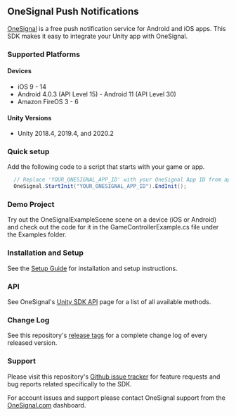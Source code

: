 ## OneSignal Push Notifications
[OneSignal](https://www.onesignal.com) is a free push notification service for Android and iOS apps. This SDK makes it easy to integrate your Unity app with OneSignal.

### Supported Platforms
#### Devices
* iOS 9 - 14
* Android 4.0.3 (API Level 15) - Android 11 (API Level 30)
* Amazon FireOS 3 - 6

#### Unity Versions
* Unity 2018.4, 2019.4, and 2020.2

### Quick setup
Add the following code to a script that starts with your game or app.
```C#
  // Replace 'YOUR_ONESIGNAL_APP_ID' with your OneSignal App ID from app.onesignal.com
  OneSignal.StartInit("YOUR_ONESIGNAL_APP_ID").EndInit();
```

### Demo Project
Try out the OneSignalExampleScene scene on a device (iOS or Android) and check out the code for it in the GameControllerExample.cs file under the Examples folder.

### Installation and Setup
See the [Setup Guide](https://documentation.onesignal.com/docs/unity-sdk-setup) for installation and setup instructions.

### API
See OneSignal's [Unity SDK API](https://documentation.onesignal.com/docs/unity-sdk) page for a list of all available methods.

### Change Log
See this repository's [release tags](https://github.com/OneSignal/OneSignal-Unity-SDK/releases) for a complete change log of every released version.

### Support
Please visit this repository's [Github issue tracker](https://github.com/OneSignal/OneSignal-Unity-SDK/issues) for feature requests and bug reports related specifically to the SDK.

For account issues and support please contact OneSignal support from the [OneSignal.com](https://onesignal.com) dashboard.
